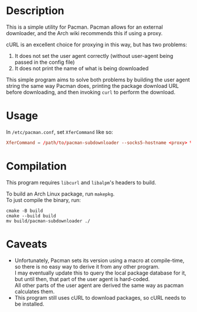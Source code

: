# Description

This is a simple utility for Pacman. Pacman allows for an external downloader, and the Arch wiki recommends this if using a proxy. 

cURL is an excellent choice for proxying in this way, but has two problems:
1. It does not set the user agent correctly (without user-agent being passed in the config file)
2. It does not print the name of what is being downloaded

This simple program aims to solve both problems by building the user agent string the same way Pacman does, printing the package download URL before downloading, and then invoking `curl` to perform the download.

# Usage

In `/etc/pacman.conf`, set `XferCommand` like so:
```conf
XferCommand = /path/to/pacman-subdownloader --socks5-hostname <proxy> %u %o
```

# Compilation

This program requires `libcurl` and `libalpm`'s headers to build.

To build an Arch Linux package, run `makepkg`.  
To just compile the binary, run:
```shell
cmake -B build
cmake --build build
mv build/pacman-subdownloader ./
```


# Caveats

- Unfortunately, Pacman sets its version using a macro at compile-time, so there is no easy way to derive it from any other program.  
I may eventually update this to query the local package database for it, but until then, that part of the user agent is hard-coded.  
All other parts of the user agent are derived the same way as pacman calculates them.
- This program still uses cURL to download packages, so cURL needs to be installed.

